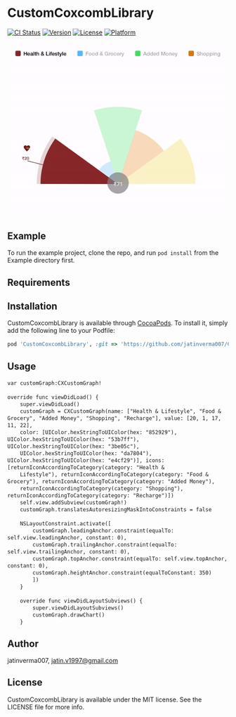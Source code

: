 # CustomCoxcombLibrary

[![CI Status](https://img.shields.io/travis/jatinverma007/CustomCoxcombLibrary.svg?style=flat)](https://travis-ci.org/jatinverma007/CustomCoxcombLibrary)
[![Version](https://img.shields.io/cocoapods/v/CustomCoxcombLibrary.svg?style=flat)](https://cocoapods.org/pods/CustomCoxcombLibrary)
[![License](https://img.shields.io/cocoapods/l/CustomCoxcombLibrary.svg?style=flat)](https://cocoapods.org/pods/CustomCoxcombLibrary)
[![Platform](https://img.shields.io/cocoapods/p/CustomCoxcombLibrary.svg?style=flat)](https://cocoapods.org/pods/CustomCoxcombLibrary)

![Alt text](https://github.com/jatinverma007/CoxCombGraph/blob/master/Example/CustomCoxcombLibrary/AnimatedGraph.gif)

## Example

To run the example project, clone the repo, and run `pod install` from the Example directory first.

## Requirements

## Installation

CustomCoxcombLibrary is available through [CocoaPods](https://cocoapods.org). To install
it, simply add the following line to your Podfile:

```ruby
pod 'CustomCoxcombLibrary', :git => 'https://github.com/jatinverma007/CoxCombGraph'
```
## Usage

    var customGraph:CXCustomGraph!

    override func viewDidLoad() {
        super.viewDidLoad()
        customGraph = CXCustomGraph(name: ["Health & Lifestyle", "Food & Grocery", "Added Money", "Shopping", "Recharge"], value: [20, 1, 17, 11, 22], 
        color: [UIColor.hexStringToUIColor(hex: "852929"), UIColor.hexStringToUIColor(hex: "53b7ff"), UIColor.hexStringToUIColor(hex: "3be05c"), 
        UIColor.hexStringToUIColor(hex: "da7804"), UIColor.hexStringToUIColor(hex: "e4cf29")], icons: [returnIconAccordingToCategory(category: "Health & 
        Lifestyle"), returnIconAccordingToCategory(category: "Food & Grocery"), returnIconAccordingToCategory(category: "Added Money"), 
        returnIconAccordingToCategory(category: "Shopping"), returnIconAccordingToCategory(category: "Recharge")])
        self.view.addSubview(customGraph!)
        customGraph.translatesAutoresizingMaskIntoConstraints = false
        
        NSLayoutConstraint.activate([
            customGraph.leadingAnchor.constraint(equalTo: self.view.leadingAnchor, constant: 0),
            customGraph.trailingAnchor.constraint(equalTo: self.view.trailingAnchor, constant: 0),
            customGraph.topAnchor.constraint(equalTo: self.view.topAnchor, constant: 0),
            customGraph.heightAnchor.constraint(equalToConstant: 350)
            ])
        }
    
        override func viewDidLayoutSubviews() {
            super.viewDidLayoutSubviews()
            customGraph.drawChart()
        }


## Author

jatinverma007, jatin.v1997@gmail.com

## License

CustomCoxcombLibrary is available under the MIT license. See the LICENSE file for more info.

